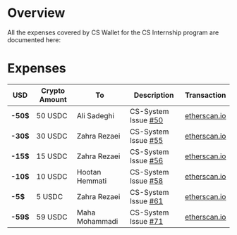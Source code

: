 # Overview
All the expenses covered by CS Wallet for the CS Internship program are documented here:
# Expenses

| USD | Crypto Amount | To | Description | Transaction |
|--   |--             |--  |--           |--             |
| **-50$** | 50 USDC   | Ali Sadeghi | CS-System Issue [#50](https://github.com/cs-internship/cs-system/issues/50)| [etherscan.io](https://etherscan.io/tx/0x2b36df90befd4877699025f006972cabb5df3d400b740ac9c5f8fd2ecefbbd6c)
| **-30$** | 30 USDC   | Zahra Rezaei | CS-System Issue [#55](https://github.com/cs-internship/cs-system/issues/55)| [etherscan.io](https://etherscan.io/tx/0x68aca7341a1b035ad5ad4205a0c3cb2948551ec86d823bb6846d751e790ca1fa)
| **-15$** | 15 USDC   | Zahra Rezaei | CS-System Issue [#56](https://github.com/cs-internship/cs-system/issues/56)| [etherscan.io](https://etherscan.io/tx/0x0e990ffd784eac0c297fde26304e8a385a7bbae7de4699865ceed9c1c88c0e40)
| **-10$** | 10 USDC   | Hootan Hemmati | CS-System Issue [#58](https://github.com/cs-internship/cs-system/issues/58)| [etherscan.io](https://etherscan.io/tx/0x748f6c1f7710b96f715cc42bf03f25a1205c5e59af9167aefc8d7e07fea2ab24)
| **-5$** | 5 USDC   | Zahra Rezaei | CS-System Issue [#61](https://github.com/cs-internship/cs-system/issues/61)| [etherscan.io](https://etherscan.io/tx/0xc985ad88357ab7d47c953b4a0f2cc436faa71f518dead78e51de6d9afd850528)
| **-59$** | 59 USDC   | Maha Mohammadi | CS-System Issue [#71](https://github.com/cs-internship/cs-system/issues/71)| [etherscan.io](https://etherscan.io/tx/0x8f4b27f1d481b6694335e80c502b7f9748e478e7ad689b57d127d235c5637aa0)


